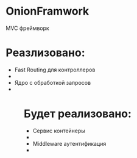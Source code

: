 # OnionFramwork
MVC фреймворк

<h1> Реазлизовано: </h1>
<ul>
<li>Fast Routing для контроллеров<li>
<li>Ядро с обработкой запросов <li>
<ul>
<h1> Будет реализовано: </h1>
<ul>
<li> Сервис контейнеры<li>
<li> Middleware аутентификация <li>
<ul>
